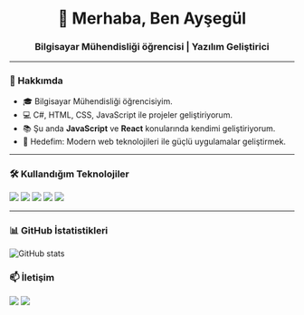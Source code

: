 <h1 align="center">👋 Merhaba, Ben Ayşegül</h1>
<h3 align="center">Bilgisayar Mühendisliği öğrencisi | Yazılım Geliştirici</h3>

---

### 🚀 Hakkımda
- 🎓 Bilgisayar Mühendisliği öğrencisiyim.
- 💻 C#, HTML, CSS, JavaScript ile projeler geliştiriyorum.
- 📚 Şu anda **JavaScript** ve **React** konularında kendimi geliştiriyorum.
- 🎯 Hedefim: Modern web teknolojileri ile güçlü uygulamalar geliştirmek.

---

### 🛠️ Kullandığım Teknolojiler
<p>
  <img src="https://img.shields.io/badge/-C%23-239120?logo=c-sharp&logoColor=white&style=for-the-badge" />
  <img src="https://img.shields.io/badge/-HTML5-E34F26?logo=html5&logoColor=white&style=for-the-badge" />
  <img src="https://img.shields.io/badge/-CSS3-1572B6?logo=css3&logoColor=white&style=for-the-badge" />
  <img src="https://img.shields.io/badge/-JavaScript-F7DF1E?logo=javascript&logoColor=black&style=for-the-badge" />
  <img src="https://img.shields.io/badge/-SQL-4479A1?logo=postgresql&logoColor=white&style=for-the-badge" />
</p>

---
### 📊 GitHub İstatistikleri

![GitHub stats](https://github-readme-stats.vercel.app/api?username=aysegulozden&show_icons=true&theme=radical)



### 📫 İletişim
<p>
  <a href="mailto:ozdenaysegul728@gmail.com"><img src="https://img.shields.io/badge/-Gmail-D14836?logo=gmail&logoColor=white&style=for-the-badge" /></a>
  <a href="https://www.linkedin.com/in/ozdenaysegul"><img src="https://img.shields.io/badge/-LinkedIn-0A66C2?logo=linkedin&logoColor=white&style=for-the-badge" /></a>
</p>
